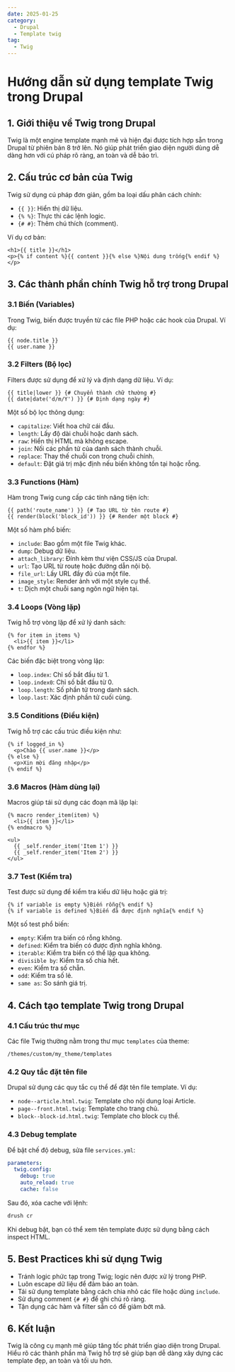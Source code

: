 ```yaml
---
date: 2025-01-25
category:
  - Drupal
  - Template twig
tag:
  - Twig
---
```


# Hướng dẫn sử dụng template Twig trong Drupal

## 1. Giới thiệu về Twig trong Drupal
Twig là một engine template mạnh mẽ và hiện đại được tích hợp sẵn trong Drupal từ phiên bản 8 trở lên. Nó giúp phát triển giao diện người dùng dễ dàng hơn với cú pháp rõ ràng, an toàn và dễ bảo trì.

## 2. Cấu trúc cơ bản của Twig
Twig sử dụng cú pháp đơn giản, gồm ba loại dấu phân cách chính:

- `{{ }}`: Hiển thị dữ liệu.
- `{% %}`: Thực thi các lệnh logic.
- `{# #}`: Thêm chú thích (comment).

Ví dụ cơ bản:
```twig
<h1>{{ title }}</h1>
<p>{% if content %}{{ content }}{% else %}Nội dung trống{% endif %}</p>
```

## 3. Các thành phần chính Twig hỗ trợ trong Drupal
### 3.1 Biến (Variables)
Trong Twig, biến được truyền từ các file PHP hoặc các hook của Drupal. Ví dụ:
```twig
{{ node.title }}
{{ user.name }}
```

### 3.2 Filters (Bộ lọc)
Filters được sử dụng để xử lý và định dạng dữ liệu. Ví dụ:
```twig
{{ title|lower }} {# Chuyển thành chữ thường #}
{{ date|date('d/m/Y') }} {# Định dạng ngày #}
```
Một số bộ lọc thông dụng:
- `capitalize`: Viết hoa chữ cái đầu.
- `length`: Lấy độ dài chuỗi hoặc danh sách.
- `raw`: Hiển thị HTML mà không escape.
- `join`: Nối các phần tử của danh sách thành chuỗi.
- `replace`: Thay thế chuỗi con trong chuỗi chính.
- `default`: Đặt giá trị mặc định nếu biến không tồn tại hoặc rỗng.

### 3.3 Functions (Hàm)
Hàm trong Twig cung cấp các tính năng tiện ích:
```twig
{{ path('route_name') }} {# Tạo URL từ tên route #}
{{ render(block('block_id')) }} {# Render một block #}
```
Một số hàm phổ biến:
- `include`: Bao gồm một file Twig khác.
- `dump`: Debug dữ liệu.
- `attach_library`: Đính kèm thư viện CSS/JS của Drupal.
- `url`: Tạo URL từ route hoặc đường dẫn nội bộ.
- `file_url`: Lấy URL đầy đủ của một file.
- `image_style`: Render ảnh với một style cụ thể.
- `t`: Dịch một chuỗi sang ngôn ngữ hiện tại.

### 3.4 Loops (Vòng lặp)
Twig hỗ trợ vòng lặp để xử lý danh sách:
```twig
{% for item in items %}
  <li>{{ item }}</li>
{% endfor %}
```
Các biến đặc biệt trong vòng lặp:
- `loop.index`: Chỉ số bắt đầu từ 1.
- `loop.index0`: Chỉ số bắt đầu từ 0.
- `loop.length`: Số phần tử trong danh sách.
- `loop.last`: Xác định phần tử cuối cùng.

### 3.5 Conditions (Điều kiện)
Twig hỗ trợ các cấu trúc điều kiện như:
```twig
{% if logged_in %}
  <p>Chào {{ user.name }}</p>
{% else %}
  <p>Xin mời đăng nhập</p>
{% endif %}
```

### 3.6 Macros (Hàm dùng lại)
Macros giúp tái sử dụng các đoạn mã lặp lại:
```twig
{% macro render_item(item) %}
  <li>{{ item }}</li>
{% endmacro %}

<ul>
  {{ _self.render_item('Item 1') }}
  {{ _self.render_item('Item 2') }}
</ul>
```

### 3.7 Test (Kiểm tra)
Test được sử dụng để kiểm tra kiểu dữ liệu hoặc giá trị:
```twig
{% if variable is empty %}Biến rỗng{% endif %}
{% if variable is defined %}Biến đã được định nghĩa{% endif %}
```
Một số test phổ biến:
- `empty`: Kiểm tra biến có rỗng không.
- `defined`: Kiểm tra biến có được định nghĩa không.
- `iterable`: Kiểm tra biến có thể lặp qua không.
- `divisible by`: Kiểm tra số chia hết.
- `even`: Kiểm tra số chẵn.
- `odd`: Kiểm tra số lẻ.
- `same as`: So sánh giá trị.

## 4. Cách tạo template Twig trong Drupal
### 4.1 Cấu trúc thư mục
Các file Twig thường nằm trong thư mục `templates` của theme:
```
/themes/custom/my_theme/templates
```

### 4.2 Quy tắc đặt tên file
Drupal sử dụng các quy tắc cụ thể để đặt tên file template. Ví dụ:
- `node--article.html.twig`: Template cho nội dung loại Article.
- `page--front.html.twig`: Template cho trang chủ.
- `block--block-id.html.twig`: Template cho block cụ thể.

### 4.3 Debug template
Để bật chế độ debug, sửa file `services.yml`:
```yaml
parameters:
  twig.config:
    debug: true
    auto_reload: true
    cache: false
```
Sau đó, xóa cache với lệnh:
```bash
drush cr
```

Khi debug bật, bạn có thể xem tên template được sử dụng bằng cách inspect HTML.

## 5. Best Practices khi sử dụng Twig
- Tránh logic phức tạp trong Twig; logic nên được xử lý trong PHP.
- Luôn escape dữ liệu để đảm bảo an toàn.
- Tái sử dụng template bằng cách chia nhỏ các file hoặc dùng `include`.
- Sử dụng comment `{# #}` để ghi chú rõ ràng.
- Tận dụng các hàm và filter sẵn có để giảm bớt mã.

## 6. Kết luận
Twig là công cụ mạnh mẽ giúp tăng tốc phát triển giao diện trong Drupal. Hiểu rõ các thành phần mà Twig hỗ trợ sẽ giúp bạn dễ dàng xây dựng các template đẹp, an toàn và tối ưu hơn.